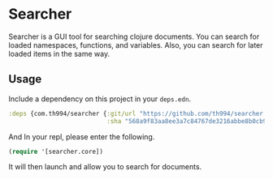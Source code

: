 # Searcher

Searcher is a GUI tool for searching clojure documents.
You can search for loaded namespaces, functions, and variables.
Also, you can search for later loaded items in the same way.

## Usage

Include a dependency on this project in your `deps.edn`.

```clojure
:deps {com.th994/searcher {:git/url "https://github.com/th994/searcher.git"
                           :sha "568a9f83aa8ee3a7c84767de3216abbe8b0cb9d2"}}
```

And In your repl, please enter the following.

```clojure
(require '[searcher.core])
```
It will then launch and allow you to search for documents. 

